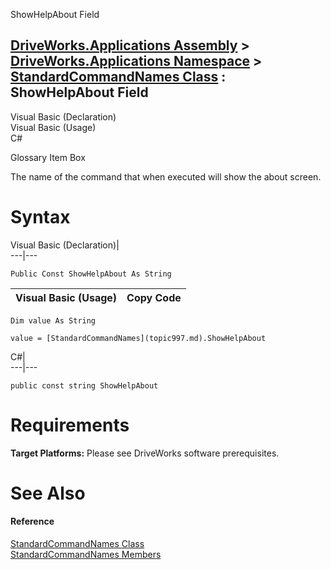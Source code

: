 ShowHelpAbout Field   
  
[DriveWorks.Applications Assembly](topic13.md) > [DriveWorks.Applications Namespace](topic16.md) > [StandardCommandNames Class](topic997.md) : ShowHelpAbout Field  
---  
  
Visual Basic (Declaration)    
Visual Basic (Usage)    
C# 

Glossary Item Box

The name of the command that when executed will show the about screen. 

# Syntax

Visual Basic (Declaration)|   
---|---  
      
    
    Public Const ShowHelpAbout As String  
  
Visual Basic (Usage)| Copy Code  
---|---  
      
    
    Dim value As String
     
    value = [StandardCommandNames](topic997.md).ShowHelpAbout  
  
C#|   
---|---  
      
    
    public const string ShowHelpAbout  
  
# Requirements

**Target Platforms:** Please see DriveWorks software prerequisites.

# See Also

#### Reference

[StandardCommandNames Class](topic997.md)   
[StandardCommandNames Members](topic998.md)


